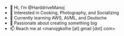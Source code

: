 - 👋 Hi, I’m @HarddriveManoj
- 👀 Interested in Cooking, Photography, and Socializing
- 🌱 Currently learning AWS, AI/ML, and Deutsche
- 💞️ Passionate about creating something big
- 📫 Reach me at <manojgkolhe [at] gmail [dot] com>

